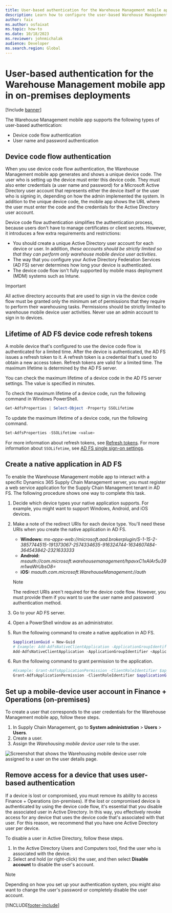 ```yaml
---
title: User-based authentication for the Warehouse Management mobile app in on-premises deployments
description: Learn how to configure the user-based Warehouse Management mobile app to connect to your Microsoft Dynamics 365 Finance + Operations (on-premises) environment.
author: faix
ms.author: osfaixat
ms.topic: how-to
ms.date: 10/18/2023
ms.reviewer: johnmichalak
audience: Developer
ms.search.region: Global
---
```


# User-based authentication for the Warehouse Management mobile app in on-premises deployments

[!include [banner](../includes/banner.md)]

The Warehouse Management mobile app supports the following types of user-based authentication:

- Device code flow authentication
- User name and password authentication

## Device code flow authentication

When you use device code flow authentication, the Warehouse Management mobile app generates and shows a unique device code. The user who is setting up the device must enter this device code. They must also enter credentials (a user name and password) for a Microsoft Active Directory user account that represents either the device itself or the user who is signing in, depending on how the admin implemented the system. In addition to the unique device code, the mobile app shows the URL where the user must enter the code and the credentials for the Active Directory user account.

Device code flow authentication simplifies the authentication process, because users don't have to manage certificates or client secrets. However, it introduces a few extra requirements and restrictions:

- You should create a unique Active Directory user account for each device or user. In addition, *these accounts should be strictly limited so that they can perform only warehouse mobile device user activities*.
- The way that you configure your Active Directory Federation Services (AD&nbsp;FS) server determines how long your device is authenticated.
- The device code flow isn't fully supported by mobile mass deployment (MDM) systems such as Intune.

> [!IMPORTANT]
> All active directory accounts that are used to sign in via the device code flow must be granted only the minimum set of permissions that they require to perform their warehousing tasks. Permissions should be strictly limited to warehouse mobile device user activities. Never use an admin account to sign in to devices.

## Lifetime of AD FS device code refresh tokens

A mobile device that's configured to use the device code flow is authenticated for a limited time. After the device is authenticated, the AD&nbsp;FS issues a refresh token to it. A refresh token is a credential that's used to obtain a new access token. Refresh tokens are valid for a limited time. The maximum lifetime is determined by the AD&nbsp;FS server.

You can check the maximum lifetime of a device code in the AD&nbsp;FS server settings. The value is specified in minutes.

To check the maximum lifetime of a device code, run the following command in Windows PowerShell.

```powershell
Get-AdfsProperties | Select-Object -Property SSOLifetime
```

To update the maximum lifetime of a device code, run the following command.

```powershell
Set-AdfsProperties -SSOLifetime <value>
```

For more information about refresh tokens, see [Refresh tokens](/windows-server/identity/ad-fs/development/ad-fs-openid-connect-oauth-concepts#refresh-token-lifetimes).
For more information about `SSOLifetime`, see [AD&nbsp;FS single sign-on settings](/windows-server/identity/ad-fs/operations/ad-fs-single-sign-on-settings).

## <a name="create-service"></a>Create a native application in AD FS

To enable the Warehouse Management mobile app to interact with a specific Dynamics 365 Supply Chain Management server, you must register a web service application for the Supply Chain Management tenant in AD FS. The following procedure shows one way to complete this task.

1. Decide which device types your native application supports. For example, you might want to support Windows, Android, and iOS devices.
1. Make a note of the redirect URIs for each device type. You'll need these URIs when you create the native application in AD&nbsp;FS.

    - **Windows:** *ms-appx-web://microsoft.aad.brokerplugin/S-1-15-2-3857744515-191373067-2574334635-916324744-1634607484-364543842-2321633333*
    - **Android:** *msauth://com.microsoft.warehousemanagement/hpavxC1xAIAr5u39m1waWrUbsO8=*
    - **iOS:** *msauth.com.microsoft.WarehouseManagement://auth*

    > [!NOTE]
    > The redirect URIs aren't required for the device code flow. However, you must provide them if you want to use the user name and password authentication method.

1. Go to your AD&nbsp;FS server.
1. Open a PowerShell window as an administrator.
1. Run the following command to create a native application in AD&nbsp;FS.

    ```powershell
    $applicationGuid = New-Guid
    # Example: Add-AdfsNativeClientApplication -ApplicationGroupIdentifier "Microsoft Dynamics 365 for Operations On-premises" -Name "Microsoft Dynamics 365 for Operations On-Premises - WMA DeviceCode - WH1 - D1" -Identifier $applicationGuid -RedirectUri @("msauth://com.microsoft.warehousemanagement/hpavxC1xAIAr5u39m1waWrUbsO8=","msauth.com.microsoft.WarehouseManagement://auth","ms-appx-web://microsoft.aad.brokerplugin/S-1-15-2-3857744515-191373067-2574334635-916324744-1634607484-364543842-2321633333")
    Add-AdfsNativeClientApplication -ApplicationGroupIdentifier <Application group Identifier> -Name <Native client application name> -Identifier $applicationGuid -RedirectUri <Redirect URIs>
    ```

1. Run the following command to grant permission to the application.

    ```powershell
    #Example: Grant-AdfsApplicationPermission -ClientRoleIdentifier $applicationGuid -ServerRoleIdentifier "https://ax.contosoen08.com" -ScopeNames openid
    Grant-AdfsApplicationPermission -ClientRoleIdentifier $applicationGuid -ServerRoleIdentifier <Environment FQDN> -ScopeNames openid
    ```

## <a name="user-azure-ad"></a>Set up a mobile-device user account in Finance + Operations (on-premises)

To create a user that corresponds to the user credentials for the Warehouse Management mobile app, follow these steps.

1. In Supply Chain Management, go to **System administration** \> **Users** \> **Users**.
1. Create a user.
1. Assign the *Warehousing mobile device user* role to the user.

![Screenshot that shows the Warehousing mobile device user role assigned to a user on the user details page.](../../../supply-chain/warehousing/media/app-connect-app-users.png "Screenshot that shows the Warehousing mobile device user role assigned to a user on the user details page")

## <a name="revoke"></a>Remove access for a device that uses user-based authentication

If a device is lost or compromised, you must remove its ability to access Finance + Operations (on-premises). If the lost or compromised device is authenticated by using the device code flow, it's essential that you disable the associated user in Active Directory. In this way, you effectively revoke access for any device that uses the device code that's associated with that user. For this reason, we recommend that you have one Active Directory user per device.

To disable a user in Active Directory, follow these steps.

1. In the Active Directory Users and Computers tool, find the user who is associated with the device.
1. Select and hold (or right-click) the user, and then select **Disable account** to disable the user's account.

> [!NOTE]
> Depending on how you set up your authentication system, you might also want to change the user's password or completely disable the user account.

[!INCLUDE[footer-include](../../../includes/footer-banner.md)]
